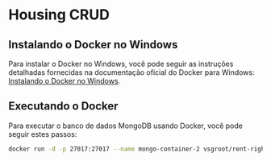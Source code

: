 # Housing CRUD

## Instalando o Docker no Windows

Para instalar o Docker no Windows, você pode seguir as instruções detalhadas fornecidas na documentação oficial do Docker para Windows: [Instalando o Docker no Windows](https://docs.docker.com/desktop/install/windows-install/).

## Executando o Docker 

Para executar o banco de dados MongoDB usando Docker, você pode seguir estes passos:

```bash
docker run -d -p 27017:27017 --name mongo-container-2 vsgroot/rent-right-db
